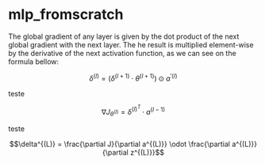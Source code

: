 # mlp_fromscratch


The global gradient of any layer is given by the dot product of the next global gradient with the next layer. The he result is multiplied element-wise by the derivative of the next activation function, as we can see on the formula bellow:

$$\delta^{(l)} = (\delta^{(l+1)} \cdot \theta^{(l+1)}) \odot{a^{'(l)}}$$

teste

$$\nabla{J_{\theta^{(l)}}} = \delta^{(l)^{T}} \cdot{a^{(l-1)}}$$

teste

$$\delta^{(L)} = \frac{\partial J}{\partial a^{(L)}} \odot \frac{\partial a^{(L)}}{\partial z^{(L)}}$$
